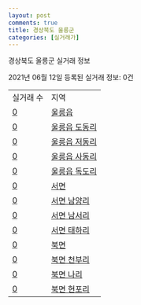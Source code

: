 ```yaml
---
layout: post
comments: true
title: 경상북도 울릉군
categories: [실거래가]
---
```


경상북도 울릉군 실거래 정보

2021년 06월 12일 등록된 실거래 정보: 0건


<table>
  <tr>
    <td>실거래 수</td>
    <td>지역</td>
  </tr>

  
  <tr>
    <td><a href="4794025000.html">0</a></td>
    <td><a href="4794025000.html">울릉읍</a></td>
  </tr>
    

  <tr>
    <td><a href="4794025024.html">0</a></td>
    <td><a href="4794025024.html">울릉읍 도동리</a></td>
  </tr>
    

  <tr>
    <td><a href="4794025025.html">0</a></td>
    <td><a href="4794025025.html">울릉읍 저동리</a></td>
  </tr>
    

  <tr>
    <td><a href="4794025026.html">0</a></td>
    <td><a href="4794025026.html">울릉읍 사동리</a></td>
  </tr>
    

  <tr>
    <td><a href="4794025027.html">0</a></td>
    <td><a href="4794025027.html">울릉읍 독도리</a></td>
  </tr>
    

  <tr>
    <td><a href="4794031000.html">0</a></td>
    <td><a href="4794031000.html">서면</a></td>
  </tr>
    

  <tr>
    <td><a href="4794031024.html">0</a></td>
    <td><a href="4794031024.html">서면 남양리</a></td>
  </tr>
    

  <tr>
    <td><a href="4794031025.html">0</a></td>
    <td><a href="4794031025.html">서면 남서리</a></td>
  </tr>
    

  <tr>
    <td><a href="4794031026.html">0</a></td>
    <td><a href="4794031026.html">서면 태하리</a></td>
  </tr>
    

  <tr>
    <td><a href="4794032000.html">0</a></td>
    <td><a href="4794032000.html">북면</a></td>
  </tr>
    

  <tr>
    <td><a href="4794032024.html">0</a></td>
    <td><a href="4794032024.html">북면 천부리</a></td>
  </tr>
    

  <tr>
    <td><a href="4794032025.html">0</a></td>
    <td><a href="4794032025.html">북면 나리</a></td>
  </tr>
    

  <tr>
    <td><a href="4794032026.html">0</a></td>
    <td><a href="4794032026.html">북면 현포리</a></td>
  </tr>
    


</table>
    